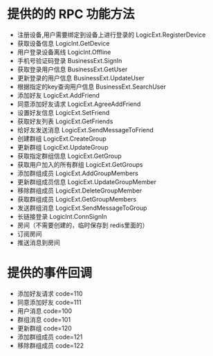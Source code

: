 # 提供的的 RPC 功能方法

* 注册设备,用户需要绑定到设备上进行登录的 LogicExt.RegisterDevice
* 获取设备信息 LogicInt.GetDevice
* 用户登录设备离线 LogicInt.Offline
* 手机号验证码登录 BusinessExt.SignIn
* 获取登录用户信息 BusinessExt.GetUser
* 更新登录的用户信息 BusinessExt.UpdateUser
* 根据指定的key查询用户信息 BusinessExt.SearchUser
* 添加好友 LogicExt.AddFriend
* 同意添加好友请求 LogicExt.AgreeAddFriend
* 设置好友信息 LogicExt.SetFriend
* 获取好友列表 LogicExt.GetFriends
* 给好友发送消息 LogicExt.SendMessageToFriend
* 创建群组 LogicExt.CreateGroup
* 更新群组 LogicExt.UpdateGroup
* 获取指定群组信息 LogicExt.GetGroup
* 获取用户加入的所有群组 LogicExt.GetGroups
* 添加群组成员 LogicExt.AddGroupMembers
* 更新群组成员信息 LogicExt.UpdateGroupMember
* 移除群组成员 LogicExt.DeleteGroupMember
* 获取群组成员 LogicExt.GetGroupMembers
* 发送群组消息 LogicExt.SendMessageToGroup
* 长链接登录 LogicInt.ConnSignIn
* 房间（不需要创建的，临时保存到 redis里面的）
* 订阅房间
* 推送消息到房间

# 提供的事件回调

* 添加好友请求 code=110
* 同意添加好友 code=111
* 用户消息 code=100
* 群组消息 code=101
* 更新群组 code=120
* 添加群组成员 code=121
* 移除群组成员 code=122